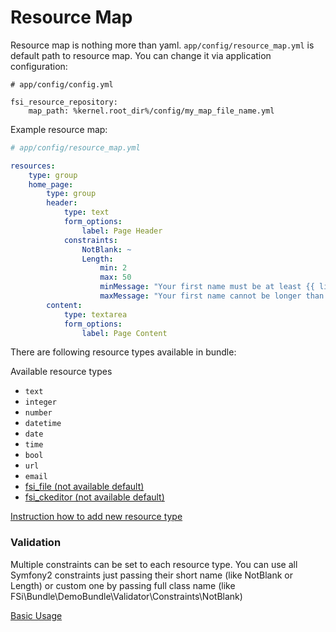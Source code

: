 # Resource Map

Resource map is nothing more than yaml. ``app/config/resource_map.yml`` is default path to resource map.
You can change it via application configuration:
```
# app/config/config.yml

fsi_resource_repository:
    map_path: %kernel.root_dir%/config/my_map_file_name.yml
```

Example resource map:

```yaml
# app/config/resource_map.yml

resources:
    type: group
    home_page:
        type: group
        header:
            type: text
            form_options:
                label: Page Header
            constraints:
                NotBlank: ~
                Length:
                    min: 2
                    max: 50
                    minMessage: "Your first name must be at least {{ limit }} characters length"
                    maxMessage: "Your first name cannot be longer than {{ limit }} characters length"
        content:
            type: textarea
            form_options:
                label: Page Content
```

There are following resource types available in bundle:

Available resource types
* ``text``
* ``integer``
* ``number``
* ``datetime``
* ``date``
* ``time``
* ``bool``
* ``url``
* ``email``
* [fsi_file (not available default)](file_upload.md)
* [fsi_ckeditor (not available default)](fsi_ckeditor.md)

[Instruction how to add new resource type](adding_new_resource_type.md)

### Validation

Multiple constraints can be set to each resource type.
You can use all Symfony2 constraints just passing their short name (like NotBlank or Length) or custom one by passing full
class name (like FSi\Bundle\DemoBundle\Validator\Constraints\NotBlank)


[Basic Usage](basic_usage.md)